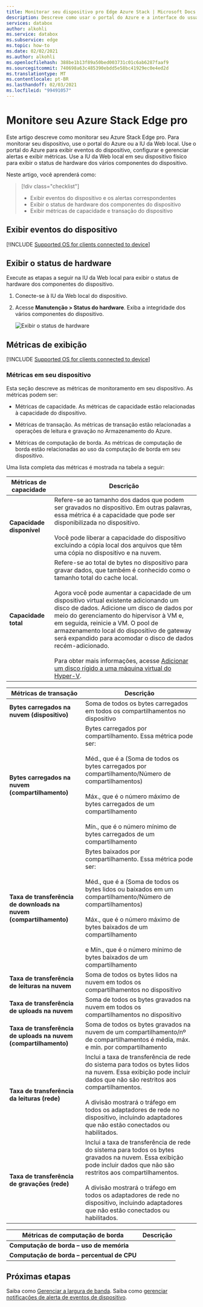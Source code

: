 ```yaml
---
title: Monitorar seu dispositivo pro Edge Azure Stack | Microsoft Docs
description: Descreve como usar o portal do Azure e a interface do usuário da Web local para monitorar seu Azure Stack Edge pro.
services: databox
author: alkohli
ms.service: databox
ms.subservice: edge
ms.topic: how-to
ms.date: 02/02/2021
ms.author: alkohli
ms.openlocfilehash: 388be1b13f89a50bed003731c01c6ab6287faaf9
ms.sourcegitcommit: 740698a63c485390ebdd5e58bc41929ec0e4ed2d
ms.translationtype: MT
ms.contentlocale: pt-BR
ms.lasthandoff: 02/03/2021
ms.locfileid: "99491057"
---
```

# <a name="monitor-your-azure-stack-edge-pro"></a>Monitore seu Azure Stack Edge pro

Este artigo descreve como monitorar seu Azure Stack Edge pro. Para monitorar seu dispositivo, use o portal do Azure ou a IU da Web local. Use o portal do Azure para exibir eventos do dispositivo, configurar e gerenciar alertas e exibir métricas. Use a IU da Web local em seu dispositivo físico para exibir o status de hardware dos vários componentes do dispositivo.

Neste artigo, você aprenderá como:

> [!div class="checklist"]
>
> * Exibir eventos do dispositivo e os alertas correspondentes
> * Exibir o status de hardware dos componentes do dispositivo
> * Exibir métricas de capacidade e transação do dispositivo

## <a name="view-device-events"></a>Exibir eventos do dispositivo

[!INCLUDE [Supported OS for clients connected to device](../../includes/data-box-edge-gateway-view-device-events.md)]

## <a name="view-hardware-status"></a>Exibir o status de hardware

Execute as etapas a seguir na IU da Web local para exibir o status de hardware dos componentes do dispositivo.

1. Conecte-se à IU da Web local do dispositivo.
2. Acesse **Manutenção > Status do hardware**. Exiba a integridade dos vários componentes do dispositivo.

    ![Exibir o status de hardware](media/azure-stack-edge-monitor/view-hardware-status.png)

## <a name="view-metrics"></a>Métricas de exibição

[!INCLUDE [Supported OS for clients connected to device](../../includes/data-box-edge-gateway-view-metrics.md)]

### <a name="metrics-on-your-device"></a>Métricas em seu dispositivo

Esta seção descreve as métricas de monitoramento em seu dispositivo. As métricas podem ser:

* Métricas de capacidade. As métricas de capacidade estão relacionadas à capacidade do dispositivo.

* Métricas de transação. As métricas de transação estão relacionadas a operações de leitura e gravação no Armazenamento do Azure.

* Métricas de computação de borda. As métricas de computação de borda estão relacionadas ao uso da computação de borda em seu dispositivo.

Uma lista completa das métricas é mostrada na tabela a seguir:

|Métricas de capacidade                     |Descrição  |
|-------------------------------------|-------------|
|**Capacidade disponível**               | Refere-se ao tamanho dos dados que podem ser gravados no dispositivo. Em outras palavras, essa métrica é a capacidade que pode ser disponibilizada no dispositivo. <br></br>Você pode liberar a capacidade do dispositivo excluindo a cópia local dos arquivos que têm uma cópia no dispositivo e na nuvem.        |
|**Capacidade total**                   | Refere-se ao total de bytes no dispositivo para gravar dados, que também é conhecido como o tamanho total do cache local. <br></br> Agora você pode aumentar a capacidade de um dispositivo virtual existente adicionando um disco de dados. Adicione um disco de dados por meio do gerenciamento do hipervisor à VM e, em seguida, reinicie a VM. O pool de armazenamento local do dispositivo de gateway será expandido para acomodar o disco de dados recém-adicionado. <br></br>Para obter mais informações, acesse [Adicionar um disco rígido a uma máquina virtual do Hyper-V](https://www.youtube.com/watch?v=EWdqUw9tTe4). |

|Métricas de transação              | Descrição         |
|-------------------------------------|---------|
|**Bytes carregados na nuvem (dispositivo)**    | Soma de todos os bytes carregados em todos os compartilhamentos no dispositivo        |
|**Bytes carregados na nuvem (compartilhamento)**     | Bytes carregados por compartilhamento. Essa métrica pode ser: <br></br> Méd., que é a (Soma de todos os bytes carregados por compartilhamento/Número de compartilhamentos)  <br></br>Máx., que é o número máximo de bytes carregados de um compartilhamento <br></br>Mín., que é o número mínimo de bytes carregados de um compartilhamento      |
|**Taxa de transferência de downloads na nuvem (compartilhamento)**| Bytes baixados por compartilhamento. Essa métrica pode ser: <br></br> Méd., que é a (Soma de todos os bytes lidos ou baixados em um compartilhamento/Número de compartilhamentos) <br></br> Máx., que é o número máximo de bytes baixados de um compartilhamento<br></br> e Mín., que é o número mínimo de bytes baixados de um compartilhamento  |
|**Taxa de transferência de leituras na nuvem**            | Soma de todos os bytes lidos na nuvem em todos os compartilhamentos no dispositivo     |
|**Taxa de transferência de uploads na nuvem**          | Soma de todos os bytes gravados na nuvem em todos os compartilhamentos no dispositivo     |
|**Taxa de transferência de uploads na nuvem (compartilhamento)**  | Soma de todos os bytes gravados na nuvem de um compartilhamento/nº de compartilhamentos é média, máx. e mín. por compartilhamento      |
|**Taxa de transferência da leituras (rede)**           | Inclui a taxa de transferência de rede do sistema para todos os bytes lidos na nuvem. Essa exibição pode incluir dados que não são restritos aos compartilhamentos. <br></br>A divisão mostrará o tráfego em todos os adaptadores de rede no dispositivo, incluindo adaptadores que não estão conectados ou habilitados.      |
|**Taxa de transferência de gravações (rede)**       | Inclui a taxa de transferência de rede do sistema para todos os bytes gravados na nuvem. Essa exibição pode incluir dados que não são restritos aos compartilhamentos. <br></br>A divisão mostrará o tráfego em todos os adaptadores de rede no dispositivo, incluindo adaptadores que não estão conectados ou habilitados.          |

| Métricas de computação de borda              | Descrição         |
|-------------------------------------|---------|
|**Computação de borda – uso de memória**      |           |
|**Computação de borda – percentual de CPU**    |         |

## <a name="next-steps"></a>Próximas etapas

Saiba como [Gerenciar a largura de banda](azure-stack-edge-manage-bandwidth-schedules.md).
Saiba como [gerenciar notificações de alerta de eventos de dispositivo](azure-stack-edge-gpu-manage-device-event-alert-notifications.md).
